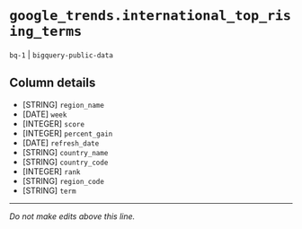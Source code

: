 # `google_trends.international_top_rising_terms`
`bq-1` | `bigquery-public-data`

## Column details
* [STRING]    `region_name`
* [DATE]      `week`
* [INTEGER]   `score`
* [INTEGER]   `percent_gain`
* [DATE]      `refresh_date`
* [STRING]    `country_name`
* [STRING]    `country_code`
* [INTEGER]   `rank`
* [STRING]    `region_code`
* [STRING]    `term`

-------------------------------------------------------------------------------
*Do not make edits above this line.*

